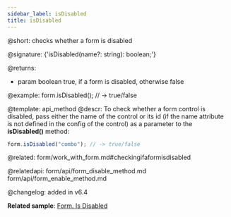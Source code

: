 ```yaml
---
sidebar_label: isDisabled
title: isDisabled
---          
```


@short: checks whether a form is disabled

@signature: {'isDisabled(name?: string): boolean;'}



@returns:
- param	boolean     true, if a form is disabled, otherwise false


@example:
form.isDisabled(); // -> true/false


@template: api_method
@descr:
To check whether a form control is disabled, pass either the name of the control or its id (if the name attribute is not defined in the config of the control) as a parameter to the **isDisabled()** method:

~~~js
form.isDisabled("combo"); // -> true/false
~~~

@related: form/work_with_form.md#checkingifaformisdisabled

@relatedapi: form/api/form_disable_method.md
form/api/form_enable_method.md

@changelog: added in v6.4

**Related sample**: [Form. Is Disabled](https://snippet.dhtmlx.com/lthu8p6p)
